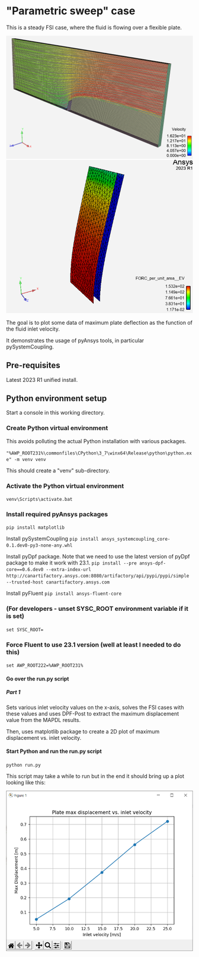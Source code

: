 # "Parametric sweep" case

This is a steady FSI case, where the fluid is flowing over a flexible plate.

![Setup](setup.png)
![Setup 2](setup2.png)

The goal is to plot some data of maximum plate deflection as the function of the fluid inlet velocity.

It demonstrates the usage of pyAnsys tools, in particular pySystemCoupling.

## Pre-requisites

Latest 2023 R1 unified install.

## Python environment setup

Start a console in this working directory.

### Create Python virtual environment

This avoids polluting the actual Python installation with various packages.

`"%AWP_ROOT231%\commonfiles\CPython\3_7\winx64\Release\python\python.exe" -m venv venv`

This should create a "venv" sub-directory.

### Activate the Python virtual environment

`venv\Scripts\activate.bat`

### Install required pyAnsys packages

`pip install matplotlib`

Install pySystemCoupling
`pip install ansys_systemcoupling_core-0.1.dev0-py3-none-any.whl`

Install pyDpf package. Note that we need to use the latest version
of pyDpf package to make it work with 23.1.
`pip install --pre ansys-dpf-core==0.6.dev0 --extra-index-url http://canartifactory.ansys.com:8080/artifactory/api/pypi/pypi/simple --trusted-host canartifactory.ansys.com`

Install pyFluent
`pip install ansys-fluent-core`

### (For developers - unset SYSC_ROOT environment variable if it is set)
`set SYSC_ROOT=`

### Force Fluent to use 23.1 version (well at least I needed to do this)
`set AWP_ROOT222=%AWP_ROOT231%`

#### Go over the run.py script

##### Part 1

Sets various inlet velocity values on the x-axis,
solves the FSI cases with these values and uses
DPF-Post to extract the maximum displacement value from
the MAPDL results.

Then, uses matplotlib package to create a 2D plot of maximum displacement vs. inlet velocity.

#### Start Python and run the run.py script

`python run.py`

This script may take a while to run but in the end it should bring up
a plot looking like this:

![Plot](plot.png)  
